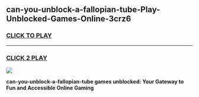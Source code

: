 
## can-you-unblock-a-fallopian-tube-Play-Unblocked-Games-Online-3crz6
<h3>
<a href="https://premium76.site?title=can-you-unblock-a-fallopian-tube&ref=25A">CLICK TO PLAY</a></h3>
<hr>

<h3>
<a href="https://premium76.site?title=can-you-unblock-a-fallopian-tube&ref=25A">CLICK 2 PLAY</a>
  
</h3>

<a href="https://premium76.site?title=can-you-unblock-a-fallopian-tube&ref=25A"><img src="https://clearcache.store/games.png"></a>


**can-you-unblock-a-fallopian-tube games unblocked: Your Gateway to Fun and Accessible Online Gaming**
